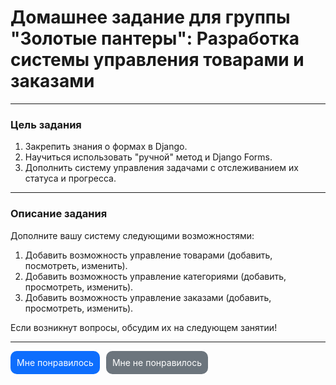 # Домашнее задание для группы "Золотые пантеры": Разработка системы управления товарами и заказами

---

### **Цель задания**

1. Закрепить знания о формах в Django.
2. Научиться использовать "ручной" метод и Django Forms.
3. Дополнить систему управления задачами с отслеживанием их статуса и прогресса.

---

### **Описание задания**

Дополните вашу систему следующими возможностями:

1. Добавить возможность управление товарами (добавить, посмотреть, изменить).
2. Добавить возможность управление категориями (добавить, просмотреть, изменить).
2. Добавить возможность управление заказами (добавить, просмотреть, изменить).


Если возникнут вопросы, обсудим их на следующем занятии!

---

<div style="display: flex; padding-bottom: 40px; gap: 10px;">
  <a style="
    display: block;
    text-decoration: none;
    color: white;
    padding: 10px;
    border-radius: 10px;
    background: #0d6efd;" href="https://forms.gle/224CibgUdUJPbi6u9">Мне понравилось</a>
  <a style="
    display: block;
    text-decoration: none;
    color: white;
    padding: 10px;
    border-radius: 10px;
    background: #6c757d;" href="https://forms.gle/224CibgUdUJPbi6u9">Мне не понравилось</a>
</div>